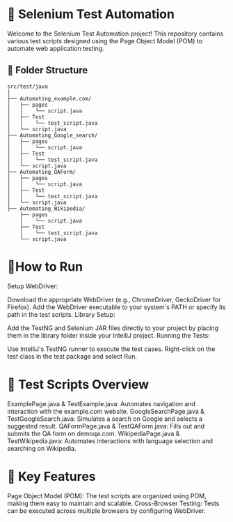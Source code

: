 # 🧪 Selenium Test Automation

Welcome to the Selenium Test Automation project! This repository contains various test scripts designed using the Page Object Model (POM) to automate web application testing.

## 📁 Folder Structure

```plaintext
src/test/java
│
├── Automating_example.com/
│   ├── pages
│   │    └── script.java
│   ├── Test
│   │    └── test_script.java
│   └── script.java 
├── Automating_Google_search/
│   ├── pages
│   │    └── script.java
│   ├── Test
│   │    └── test_script.java
│   └── script.java
├── Automating_QAForm/
│   ├── pages
│   │    └── script.java
│   ├── Test
│   │    └── test_script.java
│   └── script.java
├── Automating_Wikipedia/
    ├── pages
    │    └── script.java
    ├── Test
    │    └── test_script.java
    └── script.java
```

# 🚀How to Run
Setup WebDriver:

Download the appropriate WebDriver (e.g., ChromeDriver, GeckoDriver for Firefox).
Add the WebDriver executable to your system's PATH or specify its path in the test scripts.
Library Setup:

Add the TestNG and Selenium JAR files directly to your project by placing them in the library folder inside your IntelliJ project.
Running the Tests:

Use IntelliJ's TestNG runner to execute the test cases.
Right-click on the test class in the test package and select Run.


# 📄 Test Scripts Overview
ExamplePage.java & TestExample.java: Automates navigation and interaction with the example.com website.
GoogleSearchPage.java & TestGoogleSearch.java: Simulates a search on Google and selects a suggested result.
QAFormPage.java & TestQAForm.java: Fills out and submits the QA form on demoqa.com.
WikipediaPage.java & TestWikipedia.java: Automates interactions with language selection and searching on Wikipedia.


# 📌 Key Features
Page Object Model (POM): The test scripts are organized using POM, making them easy to maintain and scalable.
Cross-Browser Testing: Tests can be executed across multiple browsers by configuring WebDriver.
